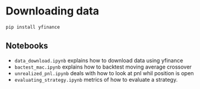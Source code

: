 # Downloading data

```bash
pip install yfinance
```

## Notebooks
 
 - `data_download.ipynb` explains how to download data using yfinance
 - `bactest_mac.ipynb` explains how to backtest moving average crossover
 - `unrealized_pnl.ipynb` deals with how to look at pnl whil position is open
 - `evaluating_strategy.ipynb` metrics of how to evaluate a strategy.
